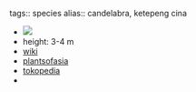 tags:: species
alias:: candelabra, ketepeng cina

- ![](https://peach-geographical-bat-397.mypinata.cloud/ipfs/QmQYWJRczNtyTLuzCc3Xac6wQMB5AjH63tbPExnipBcfa5)
- height: 3-4 m
- [wiki](https://en.wikipedia.org/wiki/Senna_alata)
- [plantsofasia](http://www.plantsofasia.com/index/senna_alata/0-373)
- [tokopedia](https://www.tokopedia.com/berkahnursery/ketepeng-cina-kaskado-senna-alata-tanaman-herbal-kaya-manfaat?extParam=ivf%3Dfalse%26src%3Dsearch)
-